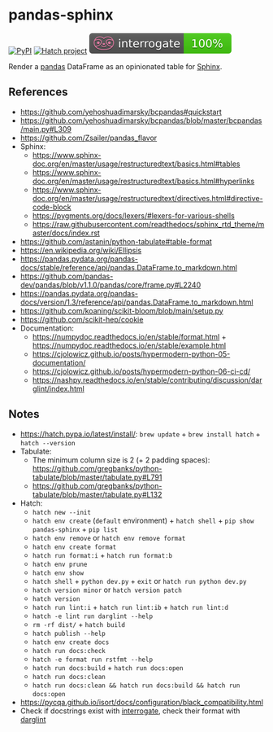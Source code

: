 # pandas-sphinx

[![PyPI](https://img.shields.io/pypi/v/pandas-sphinx)](https://pypi.org/project/pandas-sphinx/)
[![Hatch project](https://img.shields.io/badge/%F0%9F%A5%9A-Hatch-4051b5.svg)](https://github.com/pypa/hatch)
[![Documentation Coverage](https://raw.githubusercontent.com/joaopalmeiro/pandas-sphinx/main/assets/interrogate_badge.svg)](https://github.com/econchick/interrogate)

Render a [pandas](https://pandas.pydata.org/) DataFrame as an opinionated table for [Sphinx](https://www.sphinx-doc.org/).

## References

- https://github.com/yehoshuadimarsky/bcpandas#quickstart
- https://github.com/yehoshuadimarsky/bcpandas/blob/master/bcpandas/main.py#L309
- https://github.com/Zsailer/pandas_flavor
- Sphinx:
  - https://www.sphinx-doc.org/en/master/usage/restructuredtext/basics.html#tables
  - https://www.sphinx-doc.org/en/master/usage/restructuredtext/basics.html#hyperlinks
  - https://www.sphinx-doc.org/en/master/usage/restructuredtext/directives.html#directive-code-block
  - https://pygments.org/docs/lexers/#lexers-for-various-shells
  - https://raw.githubusercontent.com/readthedocs/sphinx_rtd_theme/master/docs/index.rst
- https://github.com/astanin/python-tabulate#table-format
- https://en.wikipedia.org/wiki/Ellipsis
- https://pandas.pydata.org/pandas-docs/stable/reference/api/pandas.DataFrame.to_markdown.html
- https://github.com/pandas-dev/pandas/blob/v1.1.0/pandas/core/frame.py#L2240
- https://pandas.pydata.org/pandas-docs/version/1.3/reference/api/pandas.DataFrame.to_markdown.html
- https://github.com/koaning/scikit-bloom/blob/main/setup.py
- https://github.com/scikit-hep/cookie
- Documentation:
  - https://numpydoc.readthedocs.io/en/stable/format.html + https://numpydoc.readthedocs.io/en/stable/example.html
  - https://cjolowicz.github.io/posts/hypermodern-python-05-documentation/
  - https://cjolowicz.github.io/posts/hypermodern-python-06-ci-cd/
  - https://nashpy.readthedocs.io/en/stable/contributing/discussion/darglint/index.html

## Notes

- https://hatch.pypa.io/latest/install/: `brew update` + `brew install hatch` + `hatch --version`
- Tabulate:
  - The minimum column size is 2 (+ 2 padding spaces): https://github.com/gregbanks/python-tabulate/blob/master/tabulate.py#L791
  - https://github.com/gregbanks/python-tabulate/blob/master/tabulate.py#L132
- Hatch:
  - `hatch new --init`
  - `hatch env create` (`default` environment) + `hatch shell` + `pip show pandas-sphinx` + `pip list`
  - `hatch env remove` or `hatch env remove format`
  - `hatch env create format`
  - `hatch run format:i` + `hatch run format:b`
  - `hatch env prune`
  - `hatch env show`
  - `hatch shell` + `python dev.py` + `exit` or `hatch run python dev.py`
  - `hatch version minor` or `hatch version patch`
  - `hatch version`
  - `hatch run lint:i` + `hatch run lint:ib` + `hatch run lint:d`
  - `hatch -e lint run darglint --help`
  - `rm -rf dist/` + `hatch build`
  - `hatch publish --help`
  - `hatch env create docs`
  - `hatch run docs:check`
  - `hatch -e format run rstfmt --help`
  - `hatch run docs:build` + `hatch run docs:open`
  - `hatch run docs:clean`
  - `hatch run docs:clean && hatch run docs:build && hatch run docs:open`
- https://pycqa.github.io/isort/docs/configuration/black_compatibility.html
- Check if docstrings exist with [interrogate](https://github.com/econchick/interrogate), check their format with [darglint](https://github.com/terrencepreilly/darglint)
